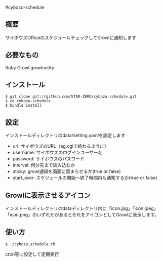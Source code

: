 #cybozu-schedule

## 概要
サイボウズOfficeのスケジュールチェックしてGrowlに通知します

## 必要なもの
Ruby
Growl
growlnotify


## インストール
    $ git clone git://github.com/STAR-ZERO/cybozu-schedule.git
    $ cd cybozu-schedule
    $ bundle install

## 設定
インストールディレクトリのdata/setting.yamlを設定します

 - url: サイボウズのURL（ag.cgiで終わるように）
 - username: サイボウズのログインユーザー名
 - password: サイボウズのパスワード
 - interval: 何分先まで読み込むか
 - sticky: growl通知を画面に留まらせるか(true or false)
 - start_over: スケジュールの開始〜終了時間内も通知するか(true or false)

## Growlに表示させるアイコン
インストールディレクトリのdataディレクトリ内に「icon.jpg」「icon.jpeg」「icon.png」のいずれかがあるとそれをアイコンとしてGrowlに表示します。

## 使い方
    $ ./cybozu_schedule.rb

cron等に設定して定期実行

